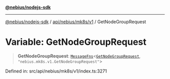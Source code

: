 [**@nebius/nodejs-sdk**](../../../../../README.md)

---

[@nebius/nodejs-sdk](../../../../../README.md) / [api/nebius/mk8s/v1](../README.md) / GetNodeGroupRequest

# Variable: GetNodeGroupRequest

> **GetNodeGroupRequest**: [`MessageFns`](../../../../../runtime/protos/core/interfaces/MessageFns.md)\<[`GetNodeGroupRequest`](../interfaces/GetNodeGroupRequest.md), `"nebius.mk8s.v1.GetNodeGroupRequest"`\>

Defined in: src/api/nebius/mk8s/v1/index.ts:3271
